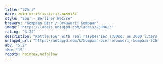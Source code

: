 ```yaml
---
title: "72hrs"
date: 2019-05-15T14:47:17.685918Z
style: "Sour - Berliner Weisse"
brewery: "Kompaan Bier / Brouwerij Kompaan"
image: "https://labels.untappd.com/labels/2280625"
rating: "3.24"
description: "Kettle sour with real raspberries (300Kg. on 3000 liters)."
untappd_url: "https://untappd.com/b/kompaan-bier-brouwerij-kompaan-72hrs/2280625"
abv: "5.2"
ibu: "15"
robots: noindex,nofollow
---
```


